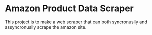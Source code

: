# Amazon Product Data Scraper

This project is to make a web scraper that can both syncronuslly and assyncronuslly scrape the amazon site.
